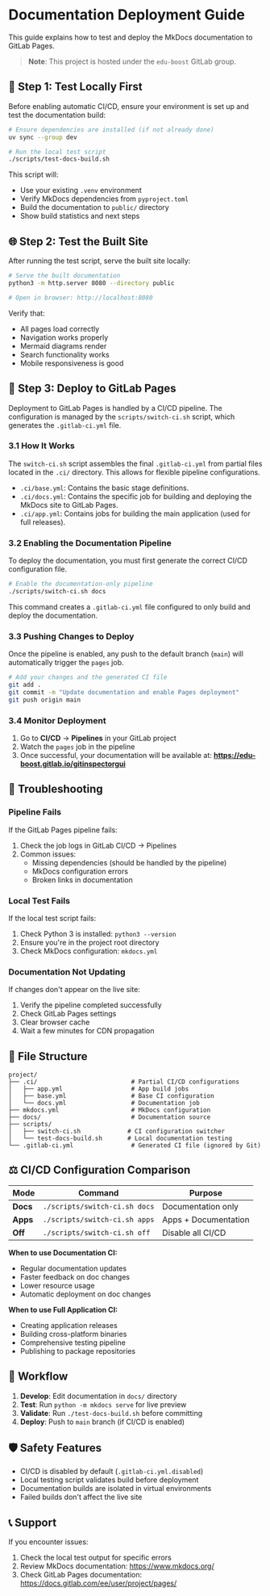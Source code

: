 # Documentation Deployment Guide

This guide explains how to test and deploy the MkDocs documentation to GitLab Pages.

> **Note**: This project is hosted under the `edu-boost` GitLab group.

## 🧪 Step 1: Test Locally First

Before enabling automatic CI/CD, ensure your environment is set up and test the documentation build:

```bash
# Ensure dependencies are installed (if not already done)
uv sync --group dev

# Run the local test script
./scripts/test-docs-build.sh
```

This script will:

-   Use your existing `.venv` environment
-   Verify MkDocs dependencies from `pyproject.toml`
-   Build the documentation to `public/` directory
-   Show build statistics and next steps

## 🌐 Step 2: Test the Built Site

After running the test script, serve the built site locally:

```bash
# Serve the built documentation
python3 -m http.server 8080 --directory public

# Open in browser: http://localhost:8080
```

Verify that:

-   All pages load correctly
-   Navigation works properly
-   Mermaid diagrams render
-   Search functionality works
-   Mobile responsiveness is good

## 🚀 Step 3: Deploy to GitLab Pages

Deployment to GitLab Pages is handled by a CI/CD pipeline. The configuration is managed by the `scripts/switch-ci.sh` script, which generates the `.gitlab-ci.yml` file.

### 3.1 How It Works

The `switch-ci.sh` script assembles the final `.gitlab-ci.yml` from partial files located in the `.ci/` directory. This allows for flexible pipeline configurations.

-   `.ci/base.yml`: Contains the basic stage definitions.
-   `.ci/docs.yml`: Contains the specific job for building and deploying the MkDocs site to GitLab Pages.
-   `.ci/app.yml`: Contains jobs for building the main application (used for full releases).

### 3.2 Enabling the Documentation Pipeline

To deploy the documentation, you must first generate the correct CI/CD configuration file.

```bash
# Enable the documentation-only pipeline
./scripts/switch-ci.sh docs
```

This command creates a `.gitlab-ci.yml` file configured to only build and deploy the documentation.

### 3.3 Pushing Changes to Deploy

Once the pipeline is enabled, any push to the default branch (`main`) will automatically trigger the `pages` job.

```bash
# Add your changes and the generated CI file
git add .
git commit -m "Update documentation and enable Pages deployment"
git push origin main
```

### 3.4 Monitor Deployment

1. Go to **CI/CD** → **Pipelines** in your GitLab project
2. Watch the `pages` job in the pipeline
3. Once successful, your documentation will be available at:
   **https://edu-boost.gitlab.io/gitinspectorgui**

## 🔧 Troubleshooting

### Pipeline Fails

If the GitLab Pages pipeline fails:

1. Check the job logs in GitLab CI/CD → Pipelines
2. Common issues:
    - Missing dependencies (should be handled by the pipeline)
    - MkDocs configuration errors
    - Broken links in documentation

### Local Test Fails

If the local test script fails:

1. Check Python 3 is installed: `python3 --version`
2. Ensure you're in the project root directory
3. Check MkDocs configuration: `mkdocs.yml`

### Documentation Not Updating

If changes don't appear on the live site:

1. Verify the pipeline completed successfully
2. Check GitLab Pages settings
3. Clear browser cache
4. Wait a few minutes for CDN propagation

## 📁 File Structure

```
project/
├── .ci/                          # Partial CI/CD configurations
│   ├── app.yml                   # App build jobs
│   ├── base.yml                  # Base CI configuration
│   └── docs.yml                  # Documentation job
├── mkdocs.yml                    # MkDocs configuration
├── docs/                         # Documentation source
├── scripts/
│   ├── switch-ci.sh             # CI configuration switcher
│   └── test-docs-build.sh       # Local documentation testing
└── .gitlab-ci.yml                # Generated CI file (ignored by Git)
```

## ⚖️ CI/CD Configuration Comparison

| Mode     | Command                       | Purpose              |
| -------- | ----------------------------- | -------------------- |
| **Docs** | `./scripts/switch-ci.sh docs` | Documentation only   |
| **Apps** | `./scripts/switch-ci.sh apps` | Apps + Documentation |
| **Off**  | `./scripts/switch-ci.sh off`  | Disable all CI/CD    |

**When to use Documentation CI:**

-   Regular documentation updates
-   Faster feedback on doc changes
-   Lower resource usage
-   Automatic deployment on doc changes

**When to use Full Application CI:**

-   Creating application releases
-   Building cross-platform binaries
-   Comprehensive testing pipeline
-   Publishing to package repositories

## 🔄 Workflow

1. **Develop**: Edit documentation in `docs/` directory
2. **Test**: Run `python -m mkdocs serve` for live preview
3. **Validate**: Run `./test-docs-build.sh` before committing
4. **Deploy**: Push to `main` branch (if CI/CD is enabled)

## 🛡️ Safety Features

-   CI/CD is disabled by default (`.gitlab-ci.yml.disabled`)
-   Local testing script validates build before deployment
-   Documentation builds are isolated in virtual environments
-   Failed builds don't affect the live site

## 📞 Support

If you encounter issues:

1. Check the local test output for specific errors
2. Review MkDocs documentation: https://www.mkdocs.org/
3. Check GitLab Pages documentation: https://docs.gitlab.com/ee/user/project/pages/

